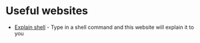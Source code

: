 # Useful websites

- [Explain shell](https://explainshell.com/) - Type in a shell command and this website will explain it to you